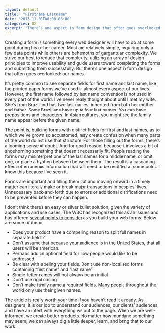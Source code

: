 ```yaml
---
layout: default
title:  "Firstname Lastname"
date: "2013-11-08T06:00-06:00"
categories: UX
excerpt: "There’s one aspect in form design that often goes overlooked: our names."
---
```


<div class="body-copy wrap">
<p>Creating a form is something every web designer will have to do at some point during his or her career. Most are relatively simple, requiring only a few data points while others are behemoths of gargantuan complexity. We strive our best to reduce that complexity, utilizing an array of design principles to improve usability and guide users toward completing the forms and submitting them successfully. But there’s one aspect in form design that often goes overlooked: our names. </p>

<p>It’s pretty common to see separate fields for first name and last name, like the printed paper forms we’ve used in almost every aspect of our lives. However, the first name followed by last name convention is not used in every part of the world. I’ve never really thought about until I met my wife. She’s from Brazil and has two last names, inherited from both her mother and father. Some Brazilians have up to four last names. You can have prepositions and characters. In Asian cultures, you might see the family name appear before the given name.</p>

<p>The point is, building forms with distinct fields for first and last names, as to which we’ve grown so accustomed, may create confusion when many parts of the world do not use that structure. For those filling out the forms, there’s a looming sense of doubt. And for good reason, because it involves a bit of shoehorning something that doesn’t necessarily fit. People reading the forms may misinterpret one of the last names for a middle name, or omit one, or place a hyphen between between them. The result is a cascading effect of erroneous information that will need to be rectified at some point. I know this because I’ve seen it. </p>

<p>Forms are important and filling them out and moving onward in a timely matter can literally make or break major transactions in peoples’ lives. Unnecessary back-and-forth due to errors or additional clarifications need to be prevented before they can happen. </p>

<p>I don’t think there’s an easy or silver bullet solution, given the variety of applications and use cases. The W3C has recognized this as an issues and has offered <a href="http://www.w3.org/International/questions/qa-personal-names">several points to consider</a> as you build your web forms. Below are some of them:</p>

<ul>
<li>Does your product have a compelling reason to split full names in separate fields?</li>
<li>Don’t assume that because your audience is in the United States, that all users will be american.</li>
<li>Perhaps add an optional field for how people would like to be addressed. </li>
<li>Be clear with labeling your fields. Don’t use non-localized forms containing “first name” and “last name”</li>
<li>Single-letter names will not always be an initial</li>
<li>Don’t use rigid casing</li>
<li>Don’t make family name a required fields. Many people throughout the world only use their given names. </li>
</ul>

<p>The article is really worth your time if you haven’t read it already. As designers, it is our job to understand our audiences, our clients’ audiences, and have an intent with everything we put to the page. When we are well-informed, we create better products. No matter how mundane something may seem, we can always dig a little deeper, learn, and bring that to our work.</p>
</div>